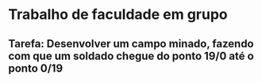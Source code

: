 # Trabalho de faculdade em grupo

## Tarefa: Desenvolver um campo minado, fazendo com que um soldado chegue do ponto 19/0 até o ponto 0/19
